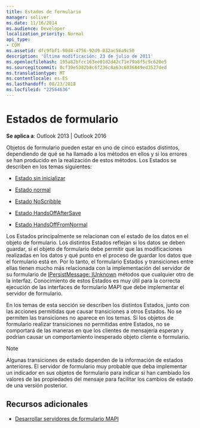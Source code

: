 ```yaml
---
title: Estados de formulario
manager: soliver
ms.date: 11/16/2014
ms.audience: Developer
localization_priority: Normal
api_type:
- COM
ms.assetid: dfc9fbf1-90d4-4756-92d9-032ac56a9c50
description: 'Última modificación: 23 de julio de 2011'
ms.openlocfilehash: 195a82bfcc163ee01d2d42c71e79a8f5c9c620e5
ms.sourcegitcommit: 0cf39e5382b8c6f236c8a63c6036849ed3527ded
ms.translationtype: MT
ms.contentlocale: es-ES
ms.lasthandoff: 08/23/2018
ms.locfileid: "22564636"
---
```

# <a name="form-states"></a>Estados de formulario

**Se aplica a**: Outlook 2013 | Outlook 2016 
  
Objetos de formulario pueden estar en uno de cinco estados distintos, dependiendo de qué se ha llamado a los métodos en ellos y si los errores se han producido en la realización de estos métodos. Los Estados se describen en los temas siguientes:
  
- [Estado sin inicializar](uninitialized-state.md)
    
- [Estado normal](normal-state.md)
    
- [Estado NoScribble](noscribble-state.md)
    
- [Estado HandsOffAfterSave](handsoffaftersave-state.md)
    
- [Estado HandsOffFromNormal](handsofffromnormal-state.md)
    
Los Estados principalmente se relacionan con el estado de los datos en el objeto de formulario. Los distintos Estados reflejan si los datos se deben guardar, si el objeto de formulario debe permitir que las modificaciones realizadas en los datos y qué punto en el proceso de guardar los datos que el formulario está en. Por lo tanto, el formulario Estados y transiciones entre ellas tienen mucho más relacionada con la implementación del servidor de su formulario de [IPersistMessage: IUnknown](ipersistmessageiunknown.md) métodos que cualquier otro de la interfaz. Conocimiento de estos Estados es muy útil para la correcta ejecución de las interfaces de formulario MAPI que debe implementar el servidor de formulario. 
  
En los temas de esta sección se describen los distintos Estados, junto con las acciones permitidas que causar transiciones a otros Estados. No se permiten las transiciones no aparece en los temas. Si los objetos de formulario realizar transiciones no permitidas entre Estados, no se comportará de las maneras en que los clientes de mensajería esperan y podrían causar un comportamiento inesperado objeto cliente o formulario.
  
> [!NOTE]
> Algunas transiciones de estado dependen de la información de estados anteriores. El servidor de formulario muy probable que deba implementar un indicador en sus objetos de formulario para indicar si han cambiado los valores de las propiedades del mensaje para facilitar los cambios de estado de una versión posterior. 
  
## <a name="see-also"></a>Recursos adicionales

- [Desarrollar servidores de formulario MAPI](developing-mapi-form-servers.md)

